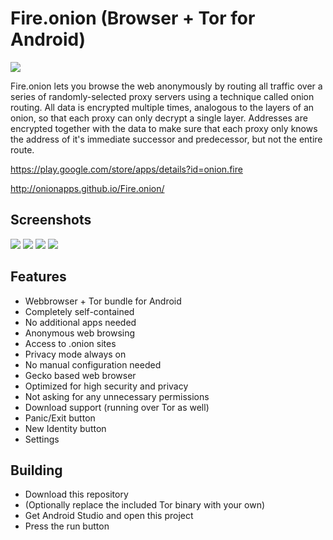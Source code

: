 # Fire.onion (Browser + Tor for Android)

![](https://raw.githubusercontent.com/OnionApps/Fire.onion/master/gfx/fgx.jpg)

Fire.onion lets you browse the web anonymously by routing all traffic over a series of randomly-selected proxy servers using a technique called onion routing. All data is encrypted multiple times, analogous to the layers of an onion, so that each proxy can only decrypt a single layer. Addresses are encrypted together with the data to make sure that each proxy only knows the address of it's immediate successor and predecessor, but not the entire route.

https://play.google.com/store/apps/details?id=onion.fire

http://onionapps.github.io/Fire.onion/

## Screenshots

![](https://github.com/OnionApps/Fire.onion/blob/master/gfx/s1.png)
![](https://github.com/OnionApps/Fire.onion/blob/master/gfx/s6.png)
![](https://github.com/OnionApps/Fire.onion/blob/master/gfx/s3.png)
![](https://github.com/OnionApps/Fire.onion/blob/master/gfx/s5.png)

## Features
- Webbrowser + Tor bundle for Android
- Completely self-contained
- No additional apps needed
- Anonymous web browsing
- Access to .onion sites
- Privacy mode always on
- No manual configuration needed
- Gecko based web browser
- Optimized for high security and privacy
- Not asking for any unnecessary permissions
- Download support (running over Tor as well)
- Panic/Exit button
- New Identity button
- Settings

## Building
- Download this repository
- (Optionally replace the included Tor binary with your own)
- Get Android Studio and open this project
- Press the run button

